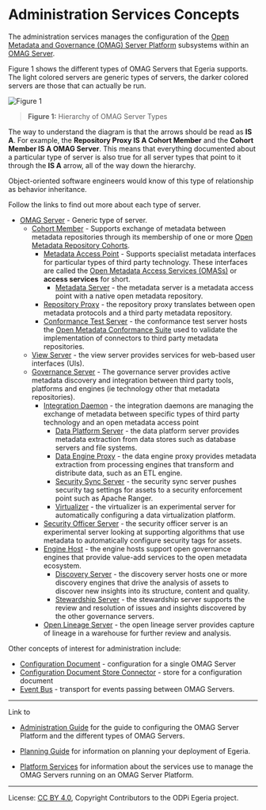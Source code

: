<!-- SPDX-License-Identifier: CC-BY-4.0 -->
<!-- Copyright Contributors to the ODPi Egeria project. -->

# Administration Services Concepts

The administration services manages the configuration of the
[Open Metadata and Governance (OMAG) Server Platform](omag-server-platform.md)
subsystems within an [OMAG Server](omag-server.md).

Figure 1 shows the different types of OMAG Servers that Egeria supports.  The light colored servers are generic types
of servers, the darker colored servers are those that can actually be run.

![Figure 1](types-of-omag-servers.png#pagewidth)
> **Figure 1:** Hierarchy of OMAG Server Types

The way to understand the diagram is that the arrows should be read as **IS A**.  For example,
the **Repository Proxy IS A Cohort Member** and the **Cohort Member IS A OMAG Server**.
This means that everything documented about a particular type of server is also true for
all server types that point to it through the **IS A** arrow, all of the way down the hierarchy.

Object-oriented software engineers would know of this type of relationship as behavior inheritance.

Follow the links to find out more about each type of server.

* [OMAG Server](omag-server.md) - Generic type of server.
  * [Cohort Member](cohort-member.md) - Supports exchange of metadata between metadata repositories through its
  membership of one or more [Open Metadata Repository Cohorts](../../../repository-services/docs/open-metadata-repository-cohort.md).
    * [Metadata Access Point](metadata-access-point.md) - Supports specialist metadata interfaces for particular types of third party technology.
    These interfaces are called the [Open Metadata Access Services (OMASs)](../../../access-services) or **access services** for short.
       * [Metadata Server](metadata-access-point.md) - the metadata server is a metadata access point with a native open metadata repository.
    * [Repository Proxy](repository-proxy.md) - the repository proxy translates between open metadata protocols and
    a third party metadata repository.
    * [Conformance Test Server](conformance-test-server.png) - the conformance test server hosts the
    [Open Metadata Conformance Suite](../../../../open-metadata-conformance-suite) used to validate the
    implementation of connectors to third party metadata repositories.
  * [View Server](view-server.md) - the view server provides services for web-based user interfaces (UIs).
  * [Governance Server](governance-server-types.md) - The governance server provides active metadata discovery and
  integration between third party tools, platforms and engines (ie technology other that metadata repositories).
    * [Integration Daemon](integration-daemon.md) - the integration daemons are managing the exchange of metadata
    between specific types of third party technology and an open metadata access point
       * [Data Platform Server](data-platform-server.md) - the data platform server provides metadata extraction
       from data stores such as database servers and file systems.
       * [Data Engine Proxy](data-engine-proxy.md) - the data engine proxy provides metadata extraction from processing
       engines that transform and distribute data, such as an ETL engine.
       * [Security Sync Server](security-sync-server.md) - the security sync server pushes security tag settings
       for assets to a security enforcement point such as Apache Ranger.
       * [Virtualizer](virtualizer.md) - the virtualizer is an experimental server for automatically
       configuring a data virtualization platform.
    * [Security Officer Server](security-officer-server.md) - the security officer server is an experimental server
    looking at supporting algorithms that use metadata to automatically configure security tags for assets.
    * [Engine Host](engine-host.md) - the engine hosts support open governance engines that provide value-add services
    to the open metadata ecosystem.
       * [Discovery Server](discovery-server.md) - the discovery server hosts one or more discovery engines that
       drive the analysis of assets to discover new insights into its structure, content and quality.
       * [Stewardship Server](stewardship-server.md) - the stewardship server supports the review and resolution of
       issues and insights discovered by the other governance servers.
    * [Open Lineage Server](open-lineage-server.md) - the open lineage server provides capture of lineage
    in a warehouse for further review and analysis.

Other concepts of interest for administration include:

* [Configuration Document](configuration-document.md) - configuration for a single OMAG Server
* [Configuration Document Store Connector](configuration-document-store-connector.md) - store for a configuration document
* [Event Bus](event-bus.md) - transport for events passing between OMAG Servers.

----
Link to
* [Administration Guide](../user) for the guide to configuring the OMAG Server Platform and
the different types of OMAG Servers.

* [Planning Guide](../../../../open-metadata-publication/website/planning-guide) for information
on planning your deployment of Egeria.

* [Platform Services](../../../platform-services) for information about the services use to manage
the OMAG Servers running on an OMAG Server Platform.

----
License: [CC BY 4.0](https://creativecommons.org/licenses/by/4.0/),
Copyright Contributors to the ODPi Egeria project.